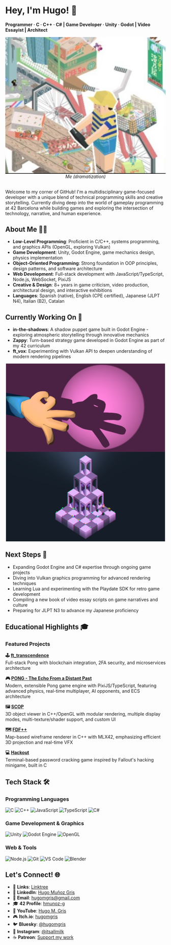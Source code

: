# Hey, I'm Hugo! 👋

**Programmer · C · C++ · C# | Game Developer · Unity · Godot | Video Essayist | Architect**

<div align="center">
  <img src="ppic.png" alt="Me (dramatization)" align="center">
  <br>
  <em>Me (dramatization)</em>
  <br>
  <br>
</div>

Welcome to my corner of GitHub! I'm a multidisciplinary game-focused developer with a unique blend of technical programming skills and creative storytelling. Currently diving deep into the world of gameplay programming at 42 Barcelona while building games and exploring the intersection of technology, narrative, and human experience.

## About Me 🙆‍♂️

- **Low-Level Programming**: Proficient in C/C++, systems programming, and graphics APIs (OpenGL, exploring Vulkan)
- **Game Development**: Unity, Godot Engine, game mechanics design, physics implementation
- **Object-Oriented Programming**: Strong foundation in OOP principles, design patterns, and software architecture
- **Web Development**: Full-stack development with JavaScript/TypeScript, Node.js, WebSocket, PixiJS
- **Creative & Design**: 8+ years in game criticism, video production, architectural design, and interactive exhibitions
- **Languages**: Spanish (native), English (CPE certified), Japanese (JLPT N4), Italian (B2), Catalan

## Currently Working On 🚧

- **in-the-shadows**: A shadow puppet game built in Godot Engine - exploring atmospheric storytelling through innovative mechanics
- **Zappy**: Turn-based strategy game developed in Godot Engine as part of my 42 curriculum
- **ft_vox**: Experimenting with Vulkan API to deepen understanding of modern rendering pipelines

<div align="center">
  <img src="in-the-shadows.png" alt="in the shadows prototype" width=500 align="center">
  <img src="zappy.png" alt="zappy prototype" width=500 align="center">
  <br>
</div>

## Next Steps 🎯

- Expanding Godot Engine and C# expertise through ongoing game projects
- Diving into Vulkan graphics programming for advanced rendering techniques
- Learning Lua and experimenting with the Playdate SDK for retro game development
- Compiling a new book of video essay scripts on game narratives and culture
- Preparing for JLPT N3 to advance my Japanese proficiency

## Educational Highlights 🎓

### Featured Projects

**🕹️ [ft_transcendence](https://github.com/hugomgris/ft_transcendence)**  
Full-stack Pong with blockchain integration, 2FA security, and microservices architecture

**🎮 [PONG - The Echo From a Distant Past](https://github.com/hugomgris/pong)**  
Modern, extensible Pong game engine with PixiJS/TypeScript, featuring advanced physics, real-time multiplayer, AI opponents, and ECS architecture

**🖼️ [SCOP](https://github.com/hugomgris/scop)**  
3D object viewer in C++/OpenGL with modular rendering, multiple display modes, multi-texture/shader support, and custom UI

**🗺️ [FDF++](https://github.com/hugomgris/FDFPP)**  
Map-based wireframe renderer in C++ with MLX42, emphasizing efficient 3D projection and real-time VFX

**💻 [Hackout](https://github.com/hugomgris/Hackout)**  
Terminal-based password cracking game inspired by Fallout's hacking minigame, built in C

## Tech Stack 🛠️

### Programming Languages
![C](https://img.shields.io/badge/C-00599C?style=for-the-badge&logo=c&logoColor=white)
![C++](https://img.shields.io/badge/C%2B%2B-00599C?style=for-the-badge&logo=c%2B%2B&logoColor=white)
![JavaScript](https://img.shields.io/badge/JavaScript-F7DF1E?style=for-the-badge&logo=javascript&logoColor=black)
![TypeScript](https://img.shields.io/badge/TypeScript-007ACC?style=for-the-badge&logo=typescript&logoColor=white)
![C#](https://img.shields.io/badge/C%23-239120?style=for-the-badge&logo=c-sharp&logoColor=white)

### Game Development & Graphics
![Unity](https://img.shields.io/badge/Unity-100000?style=for-the-badge&logo=unity&logoColor=white)
![Godot Engine](https://img.shields.io/badge/GODOT-%23FFFFFF.svg?style=for-the-badge&logo=godot-engine)
![OpenGL](https://img.shields.io/badge/OpenGL-%23FFFFFF.svg?style=for-the-badge&logo=opengl)

### Web & Tools
![Node.js](https://img.shields.io/badge/Node.js-43853D?style=for-the-badge&logo=node.js&logoColor=white)
![Git](https://img.shields.io/badge/GIT-E44C30?style=for-the-badge&logo=git&logoColor=white)
![VS Code](https://img.shields.io/badge/Visual_Studio_Code-0078D4?style=for-the-badge&logo=visual%20studio%20code&logoColor=white)
![Blender](https://img.shields.io/badge/blender-%23F5792A.svg?style=for-the-badge&logo=blender&logoColor=white)

## Let's Connect! 🌐

- 🔗 **Links**: [Linktree](https://linktr.ee/hugomgris)
- 💼 **LinkedIn**: [Hugo Muñoz Gris](https://www.linkedin.com/in/hugo-mu%C3%B1oz-gris/?locale=en_US)
- 📧 **Email**: hugomgris@gmail.com
- 🎓 **42 Profile**: [hmunoz-g](https://profile.intra.42.fr/users/hmunoz-g)
- 🎥 **YouTube**: [Hugo M. Gris](https://www.youtube.com/c/HugoMGris)
- 🎮 **Itch.io**: [hugomgris](https://hugomgris.itch.io/)
- 🐦 **Bluesky**: [@hugomgris](https://bsky.app/profile/hugomgris.bsky.social)
- 📸 **Instagram**: [@itsallmilk](https://www.instagram.com/itsallmilk/)
- ☕ **Patreon**: [Support my work](https://www.patreon.com/c/hugomgris)

